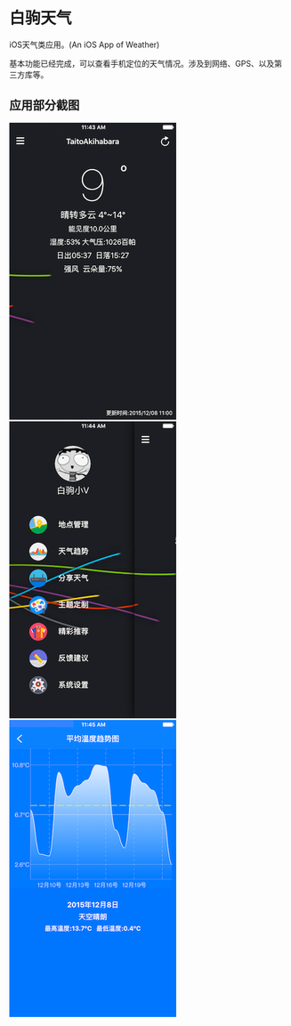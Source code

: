 # 白驹天气

iOS天气类应用。(An iOS App of Weather)

基本功能已经完成，可以查看手机定位的天气情况。涉及到网络、GPS、以及第三方库等。

## 应用部分截图

![image01](https://raw.githubusercontent.com/MrVokie/WhitePonyWeather/master/AppScreenShot/image01.png) ![image02](https://raw.githubusercontent.com/MrVokie/WhitePonyWeather/master/AppScreenShot/image02.png) ![image03](https://raw.githubusercontent.com/MrVokie/WhitePonyWeather/master/AppScreenShot/image03.png)



